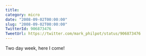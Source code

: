 ```yaml
---
title: 
category: micro
date: "2008-09-02T00:00:00"
slug: "2008-09-02T00:00:00"
TwitterId: 906873476
TweetUrl: https://twitter.com/mark_philpot/status/906873476
---
```


Two day week, here I come!
